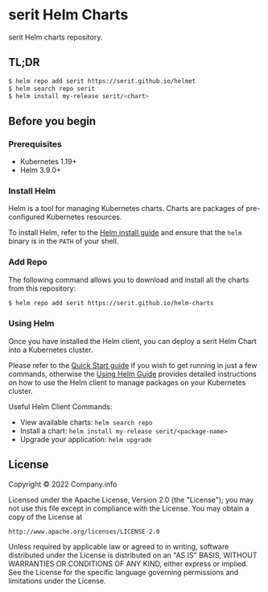 # serit Helm Charts 
serit Helm charts repository.

## TL;DR

```bash
$ helm repo add serit https://serit.github.io/helmet
$ helm search repo serit
$ helm install my-release serit/<chart>
```

## Before you begin

### Prerequisites

- Kubernetes 1.19+
- Helm 3.9.0+

### Install Helm

Helm is a tool for managing Kubernetes charts. Charts are packages of pre-configured Kubernetes resources.

To install Helm, refer to the [Helm install guide](https://github.com/helm/helm#install) and ensure that the `helm` binary is in the `PATH` of your shell.

### Add Repo

The following command allows you to download and install all the charts from this repository:

```bash
$ helm repo add serit https://serit.github.io/helm-charts
```

### Using Helm

Once you have installed the Helm client, you can deploy a serit Helm Chart into a Kubernetes cluster.

Please refer to the [Quick Start guide](https://helm.sh/docs/intro/quickstart/) if you wish to get running in just a few commands, otherwise the [Using Helm Guide](https://helm.sh/docs/intro/using_helm/) provides detailed instructions on how to use the Helm client to manage packages on your Kubernetes cluster.

Useful Helm Client Commands:
* View available charts: `helm search repo`
* Install a chart: `helm install my-release serit/<package-name>`
* Upgrade your application: `helm upgrade`

## License

Copyright &copy; 2022 Company.info

Licensed under the Apache License, Version 2.0 (the "License");
you may not use this file except in compliance with the License.
You may obtain a copy of the License at

    http://www.apache.org/licenses/LICENSE-2.0

Unless required by applicable law or agreed to in writing, software
distributed under the License is distributed on an "AS IS" BASIS,
WITHOUT WARRANTIES OR CONDITIONS OF ANY KIND, either express or implied.
See the License for the specific language governing permissions and
limitations under the License.
